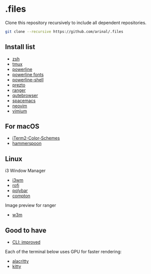 # .files
Clone this repository recursively to include all dependent repositories.
```bash
git clone --recursive https://github.com/arinal/.files
```

## Install list
- [zsh](https://www.zsh.org/)
- [tmux](https://github.com/tmux/tmux/wiki)
- [powerline](https://github.com/powerline/powerline)
- [powerline fonts](https://github.com/powerline/fonts/blob/master/README.rst#L7)
- [powerline-shell](https://github.com/b-ryan/powerline-shell)
- [prezto](https://github.com/sorin-ionescu/prezto)
- [ranger](https://github.com/ranger/ranger)
- [qutebrowser](https://github.com/qutebrowser/qutebrowser)
- [spacemacs](https://github.com/syl20bnr/spacemacs)
- [neovim](https://github.com/neovim/neovim)
- [vimium](https://github.com/philc/vimium)

## For macOS
- [iTerm2-Color-Schemes](https://github.com/mbadolato/iTerm2-Color-Schemes)
- [hammerspoon](http://www.hammerspoon.org/)

## Linux
i3 Window Manager
- [i3wm](https://github.com/i3/i3)
- [rofi](https://github.com/DaveDavenport/rofi)
- [polybar](https://github.com/jaagr/polybar)
- [compton](https://github.com/chjj/compton)

Image preview for ranger
- [w3m](http://w3m.sourceforge.net)

## Good to have
- [CLI: improved](https://remysharp.com/2018/08/23/cli-improved#fzf--ctrlr)

Each of the terminal below uses GPU for faster rendering:
- [alacritty](https://github.com/jwilm/alacritty)
- [kitty](https://github.com/kovidgoyal/kitty)

